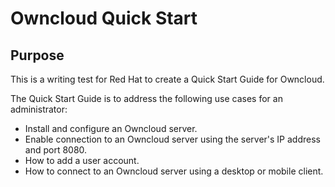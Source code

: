 # Owncloud Quick Start 

## Purpose
This is a writing test for Red Hat to create a Quick Start Guide for Owncloud. 

The Quick Start Guide is to address the following use cases for an administrator: 

* Install and configure an Owncloud server. 
* Enable connection to an Owncloud server using the server's IP address and port 8080.
* How to add a user account. 
* How to connect to an Owncloud server using a desktop or mobile client. 

